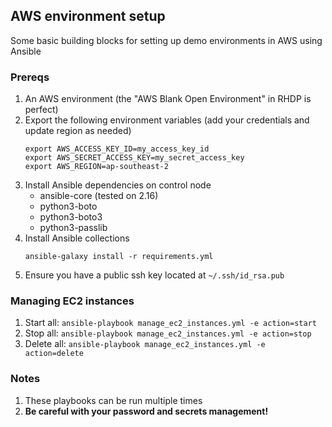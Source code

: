 ## AWS environment setup
Some basic building blocks for setting up demo environments in AWS using Ansible

### Prereqs
1. An AWS environment (the "AWS Blank Open Environment" in RHDP is perfect)
2. Export the following environment variables (add your credentials and update region as needed)
    ```
    export AWS_ACCESS_KEY_ID=my_access_key_id
    export AWS_SECRET_ACCESS_KEY=my_secret_access_key
    export AWS_REGION=ap-southeast-2
    ```
3. Install Ansible dependencies on control node
   - ansible-core (tested on 2.16)
   - python3-boto
   - python3-boto3
   - python3-passlib
4. Install Ansible collections
   ```
   ansible-galaxy install -r requirements.yml
   ```
5. Ensure you have a public ssh key located at `~/.ssh/id_rsa.pub`

### Managing EC2 instances
1. Start all: `ansible-playbook manage_ec2_instances.yml -e action=start`
2. Stop all: `ansible-playbook manage_ec2_instances.yml -e action=stop`
3. Delete all: `ansible-playbook manage_ec2_instances.yml -e action=delete`

### Notes
1. These playbooks can be run multiple times
2. __Be careful with your password and secrets management!__

